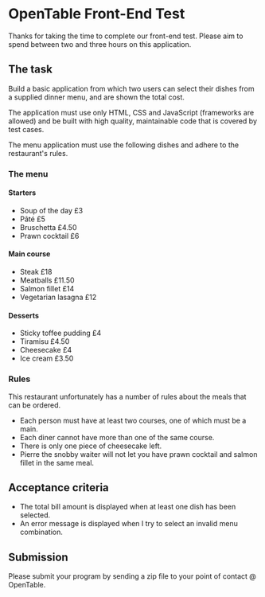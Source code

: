 OpenTable Front-End Test
========================
 
Thanks for taking the time to complete our front-end test.  Please aim to spend between two and three hours on this application.
 
## The task
 
Build a basic application from which two users can select their dishes from a supplied dinner menu, and are shown the total cost.
 
The application must use only HTML, CSS and JavaScript (frameworks are allowed) and be built with high quality, maintainable code that is covered by test cases.
 
The menu application must use the following dishes and adhere to the restaurant's rules.
 
### The menu
 
#### Starters
- Soup of the day £3
- Pâté £5
- Bruschetta £4.50
- Prawn cocktail £6
 
#### Main course
- Steak £18
- Meatballs £11.50
- Salmon fillet £14
- Vegetarian lasagna £12
 
#### Desserts
- Sticky toffee pudding £4
- Tiramisu £4.50
- Cheesecake £4
- Ice cream £3.50
 
 
### Rules
 
This restaurant unfortunately has a number of rules about the meals that can be ordered.
 
- Each person must have at least two courses, one of which must be a main.
- Each diner cannot have more than one of the same course.
- There is only one piece of cheesecake left.
- Pierre the snobby waiter will not let you have prawn cocktail and salmon fillet in the same meal.
 
 
## Acceptance criteria
 
- The total bill amount is displayed when at least one dish has been selected.
- An error message is displayed when I try to select an invalid menu combination.
 
 
## Submission
 
Please submit your program by sending a zip file to your point of contact @ OpenTable.

 
